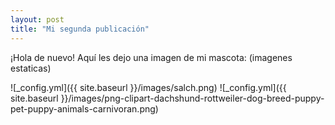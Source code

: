 ```yaml
---
layout: post
title: "Mi segunda publicación"
---
```


¡Hola de nuevo! Aquí les dejo una imagen de mi mascota: (imagenes estaticas)


![_config.yml]({{ site.baseurl }}/images/salch.png)
![_config.yml]({{ site.baseurl }}/images/png-clipart-dachshund-rottweiler-dog-breed-puppy-pet-puppy-animals-carnivoran.png)